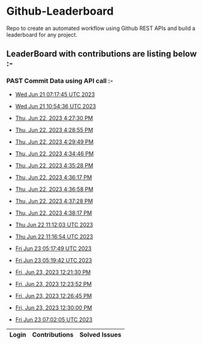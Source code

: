# Github-Leaderboard
Repo to create an automated workflow using Github REST APIs and build a leaderboard for any project.
## LeaderBoard with contributions are listing below :-

### PAST Commit Data using API call :-

- [Wed Jun 21 07:17:45 UTC 2023](https://us-central1-js-capstone-backend.cloudfunctions.net/api/games/w3gWzPTEz9CNcASsKu1C/scores/)

- [Wed Jun 21 10:54:36 UTC 2023](https://us-central1-js-capstone-backend.cloudfunctions.net/api/games/iBBQCsAljTvrBQFuOb3u/scores/)

- [Thu, Jun 22, 2023  4:27:30 PM](https://us-central1-js-capstone-backend.cloudfunctions.net/api/games/kGBgbznhHxERHAqguLIo/scores/)
- [Thu, Jun 22, 2023  4:28:55 PM](https://us-central1-js-capstone-backend.cloudfunctions.net/api/games/9XXuvv9jkn8pyJF6eq62/scores/)
- [Thu, Jun 22, 2023  4:29:49 PM](https://us-central1-js-capstone-backend.cloudfunctions.net/api/games/qg88ZRsfYT72UT2OSk1m/scores/)
- [Thu, Jun 22, 2023  4:34:46 PM](https://us-central1-js-capstone-backend.cloudfunctions.net/api/games/AjoFRjk2mevpJgAZJrN6/scores/)
- [Thu, Jun 22, 2023  4:35:28 PM](https://us-central1-js-capstone-backend.cloudfunctions.net/api/games/FGm76ySQH5ymwvlet25c/scores/)
- [Thu, Jun 22, 2023  4:36:17 PM](https://us-central1-js-capstone-backend.cloudfunctions.net/api/games/hKvRCClKYaKKJYqi1Qwl/scores/)
- [Thu, Jun 22, 2023  4:36:58 PM](https://us-central1-js-capstone-backend.cloudfunctions.net/api/games/ghLCiF86FTSL0hA4GKjG/scores/)
- [Thu, Jun 22, 2023  4:37:28 PM](https://us-central1-js-capstone-backend.cloudfunctions.net/api/games/ShAwl1gYHnhUYEPbQHli/scores/)
- [Thu, Jun 22, 2023  4:38:17 PM](https://us-central1-js-capstone-backend.cloudfunctions.net/api/games/i4HGmWBi8OEspHOrj4Lj/scores/)
- [Thu Jun 22 11:12:03 UTC 2023](https://us-central1-js-capstone-backend.cloudfunctions.net/api/games/RrdH1lKMAcjx8Fxp8u3T/scores/)
- [Thu Jun 22 11:16:54 UTC 2023](https://us-central1-js-capstone-backend.cloudfunctions.net/api/games/OKSuvE6zkPaOlWXArFi8/scores/)
- [Fri Jun 23 05:17:49 UTC 2023](https://us-central1-js-capstone-backend.cloudfunctions.net/api/games/4kY0xVDSyKTa1RyrJeml/scores/)
- [Fri Jun 23 05:19:42 UTC 2023](https://us-central1-js-capstone-backend.cloudfunctions.net/api/games/9zoOeWyZ0182e4qdmdCh/scores/)
- [Fri, Jun 23, 2023 12:21:30 PM](https://us-central1-js-capstone-backend.cloudfunctions.net/api/games/vywZgTmjWTcfBv5U5RVU/scores/)
- [Fri, Jun 23, 2023 12:23:52 PM](https://us-central1-js-capstone-backend.cloudfunctions.net/api/games/maiYno19a8NTxIXXqsIM/scores/)
- [Fri, Jun 23, 2023 12:26:45 PM](https://us-central1-js-capstone-backend.cloudfunctions.net/api/games/i90Qv8L9FWm2FlGvXpgU/scores/)
- [Fri, Jun 23, 2023 12:30:00 PM](https://us-central1-js-capstone-backend.cloudfunctions.net/api/games/bgxMpi0mBXLWc3ydRe56/scores/)
- [Fri Jun 23 07:02:05 UTC 2023](https://us-central1-js-capstone-backend.cloudfunctions.net/api/games/WO3Q07fEWmKeyJCbIBoz/scores/)
<!--START_TABLE-->
| Login        | Contributions | Solved Issues |
| ------------ | ------------- | ------------- |
<!--END_TABLE-->
